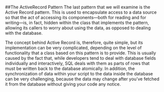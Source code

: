 ##The ActiveRecord Pattern
The last pattern that we will examine is the Active Record pattern. This is
used to encapsulate access to a data source so that the act of accessing its
components—both for reading and for writing—is, in fact, hidden within the
class that implements the pattern, allowing its callers to worry about using the
data, as opposed to dealing with the database.

The concept behind Active Record is, therefore, quite simple, but its
implementation can be very complicated, depending on the level of
functionality that a class based on this pattern is to provide. This is usually
caused by the fact that, while developers tend to deal with database fields
individually and interactively, SQL deals with them as parts of rows that must
be written back to the database atomically. In addition, the synchronization of
data within your script to the data inside the database can be very challenging,
because the data may change after you’ve fetched it from the database without
giving your code any notice.
